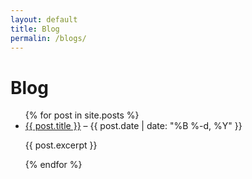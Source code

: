 ```yaml
---
layout: default
title: Blog
permalin: /blogs/
---
```


<h1>Blog</h1>
<ul>
{% for post in site.posts %}
  <li>
    <a href="{{ post.url }}">{{ post.title }}</a> – <span>{{ post.date | date: "%B %-d, %Y" }}</span>
    <p>{{ post.excerpt }}</p>
  </li>
{% endfor %}
</ul>
